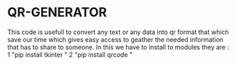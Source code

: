 # QR-GENERATOR
This code is usefull to convert any text or any data into qr format that which save our time which gives easy access to geather the needed information that has to share to someone.
In this we have to install to modules they are :
1 "pip install tkinter "
2 "pip install qrcode "
